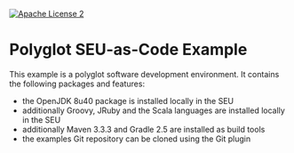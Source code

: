 [![Apache License 2](http://img.shields.io/badge/license-ASF2-blue.svg)](https://github.com/seu-as-code/seu-as-code.examples/blob/master/LICENSE)

# Polyglot SEU-as-Code Example

This example is a polyglot software development environment. It contains the following packages and features:
- the OpenJDK 8u40 package is installed locally in the SEU
- additionally Groovy, JRuby and the Scala languages are installed locally in the SEU
- additionally Maven 3.3.3 and Gradle 2.5 are installed as build tools
- the examples Git repository can be cloned using the Git plugin
